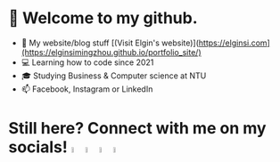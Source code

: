 # 👋 Welcome to my github. 
- 🔭 My website/blog stuff [(Visit Elgin's website)](https://elginsi.com](https://elginsimingzhou.github.io/portfolio_site/)
- :computer: Learning how to code since 2021 
- :mortar_board: Studying Business & Computer science at NTU
- 📫 Facebook, Instagram or LinkedIn
 
# Still here? Connect with me on my socials! <img src="https://media3.giphy.com/media/Qyml5wziJeHreuOdzu/giphy.gif" width = 5% height = auto><img src = "https://media2.giphy.com/media/Q7pDtp0bIvJFgRsHHN/source.gif" width = 5% height = auto><img src = "https://media2.giphy.com/media/dup6jDyj6Yk6z5M8nN/200w.webp?cid=ecf05e47nwr38memjozv79v1p6g4cckllhfjonsfqu8ygz0f&rid=200w.webp" width = 5% height = auto><img src = "https://media3.giphy.com/media/ge9Ep3RJLGlNEn0UfC/giphy.gif?cid=ecf05e47nwr38memjozv79v1p6g4cckllhfjonsfqu8ygz0f&rid=giphy.gif" width= 5% height = auto>
